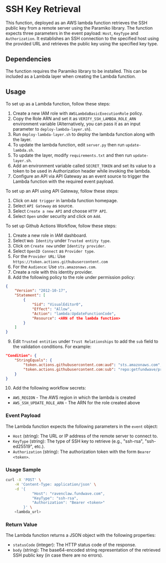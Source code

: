 # SSH Key Retrieval

This function, deployed as an AWS lambda function retrieves the SSH public key from a remote server using the Paramiko library. The function expects three parameters in the event payload: `Host`, `KeyType` and `Authorization`. It establishes an SSH connection to the specified host using the provided URL and retrieves the public key using the specified key type.

## Dependencies

The function requires the Paramiko library to be installed. This can be included as a Lambda layer when creating the Lambda function.

## Usage

To set up as a Lambda function, follow these steps:

1. Create a new IAM role with `AWSLambdaBasicExecutionRole` policy.
2. Copy the Role ARN and set it as `VERIFY_SSH_LAMBDA_ROLE_ARN` environment variable (Alternatively, you can pass it as an input parameter to `deploy-lambda-layer.sh`). 
3. Run `deploy-lambda-layer.sh` to deploy the lambda function along with the layer.
4. To update the lambda function, edit `server.py` then run `update-lambda.sh`.
5. To update the layer, modify `requirements.txt` and then run `update-layer.sh`.
6. Add an environment variable called `SECRET_TOKEN` and set its value to a token to be used in Authorization header while invoking the lambda.
6. Configure an API via API Gateway as an event source to trigger the Lambda function with the required event payload.

To set up an API using API Gateway, follow these steps:

1. Click on `Add trigger` in lambda function homepage.
2. Select `API Gateway` as source.
3. Select `Create a new API` and choose `HTTP API`.
4. Select `Open` under security and click on `Add`.

To set up Github Actions Workflow, follow these steps:

1. Create a new role in IAM dashboard.
2. Select `Web Identity` under `Trusted entity type`.
3. Click on `Create new` under `Identity provider`.
4. Select `OpenID Connect` as `Provider type`.
5. For the `Provider URL`: Use `https://token.actions.githubusercontent.com`
6. For the `Audience`: Use `sts.amazonaws.com`.
7. Create a role with this identity provider.
8. Add the following policy to the role under permission policy:
```json
{
    "Version": "2012-10-17",
    "Statement": [
        {
            "Sid": "VisualEditor0",
            "Effect": "Allow",
            "Action": "lambda:UpdateFunctionCode",
            "Resource": <ARN of the lambda function>
        }
    ]
}
```
9. Edit `Trusted entities` under `Trust Relationships` to add the `sub` field to the validation conditions. For example:
```json
"Condition": {
    "StringEquals": {
        "token.actions.githubusercontent.com:aud": "sts.amazonaws.com",
        "token.actions.githubusercontent.com:sub": "repo:getfundwave/production:ref:refs/heads/master"
    }
}
```
10. Add the following workflow secrets:
- `AWS_REGION` - The AWS region in which the lambda is created
- `AWS_SSH_UPDATE_ROLE_ARN`  - The ARN for the role created above

### Event Payload

The Lambda function expects the following parameters in the `event` object:

- `Host` (string): The URL or IP address of the remote server to connect to.
- `KeyType` (string): The type of SSH key to retrieve (e.g., "ssh-rsa", "ssh-ed25519", etc.).
- `Authorization` (string): The authorization token with the form `Bearer <token>`.

### Usage Sample

```bash
curl -X 'POST' \
    -H 'Content-Type: application/json' \
    -d '{
            "Host": "ravenclaw.fundwave.com", 
            "KeyType": "ssh-rsa", 
            "Authorization": "Bearer <token>"
        }' \
    <lambda_url>
```

### Return Value

The Lambda function returns a JSON object with the following properties:

- `statusCode` (integer): The HTTP status code of the response.
- `body` (string): The base64-encoded string representation of the retrieved SSH public key (in case there are no errors).